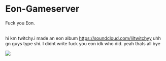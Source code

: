 # Eon-Gameserver
Fuck you Eon.<br><br>

hi km twitchy.i made an eon album
https://soundcloud.com/liltwitchyy
uhh gn guys type shi. I didnt write fuck you eon idk who did. yeah thats all bye

<img src="https://github.com/hereswhisper/Eon-Gameserver/assets/123034075/c173e292-1e6c-4ee4-ad6a-0b8106d13ff0" />
